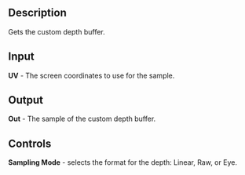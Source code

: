 ## Description
Gets the custom depth buffer.

## Input
**UV** - The screen coordinates to use for the sample.

## Output
**Out** - The sample of the custom depth buffer.

## Controls
**Sampling Mode** - selects the format for the depth: Linear, Raw, or Eye.